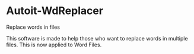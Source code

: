 # Autoit-WdReplacer
Replace words in files

This software is made to help those who want to replace words in multiple files.
This is now applied to Word Files.
